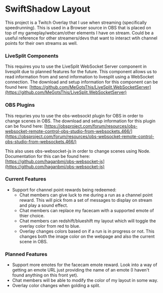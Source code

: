 # SwiftShadow Layout
This project is a Twitch Overlay that I use when streaming (specifically speedrunning). This is used in a Browser source in OBS that is placed on top of my gameplay/webcam/other elements I have on stream. Could be a useful reference for other streamers/devs that want to interact wtih channel points for their own streams as well.

### LiveSplit Components
This requires you to use the LiveSplit WebSocket Server component in livesplit due to planned features for the future. This component allows us to read information from and send information to livesplit using a WebSocket connection. The download and setup information for this component can be found here: [https://github.com/MeGotsThis/LiveSplit.WebSocketServer](https://github.com/MeGotsThis/LiveSplit.WebSocketServer)

### OBS Plugins
This requries you to use the obs-websockt plugin for OBS in order to change scenes in OBS. The download and setup information for this plugin can be found here: [https://obsproject.com/forum/resources/obs-websocket-remote-control-obs-studio-from-websockets.466/](https://obsproject.com/forum/resources/obs-websocket-remote-control-obs-studio-from-websockets.466/)

This also uses obs-websocket-js in order to change scenes using Node. Documentation for this can be found here: [https://github.com/haganbmj/obs-websocket-js](https://github.com/haganbmj/obs-websocket-js)

### Current Features
* Support for channel point rewards being redeemed:
  * Chat members can give luck to me during a run as a channel point reward. This will pick from a set of messages to display on stream and play a sound effect.
  * Chat members can replace my facecam with a supported emote of thier choice.
  * Chat members can redshift/blueshift my layout which will toggle the overlay color from red to blue.
  * Overlay changes colors based on if a run is in progress or not. This changes both the image color on the webpage and also the current scene in OBS.

### Planned Features
* Support more emotes for the facecam emote reward. Look into a way of getting an emote URL just providing the name of an emote (I haven't found anything on this front yet).
* Chat members will be able to modify the color of my layout in some way.
* Overlay color changes when golding a split.